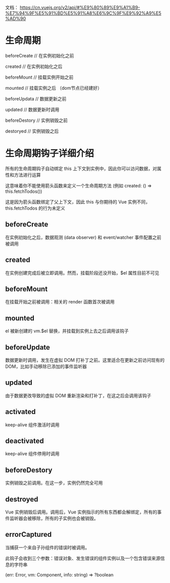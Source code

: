 
文档： https://cn.vuejs.org/v2/api/#%E9%80%89%E9%A1%B9-%E7%94%9F%E5%91%BD%E5%91%A8%E6%9C%9F%E9%92%A9%E5%AD%90



# 生命周期


beforeCreate        // 在实例初始化之前

created             // 在实例初始化之后

beforeMount         // 挂载实例开始之前

mounted             // 挂载实例之后 （dom节点已经建好）

beforeUpdata        // 数据更新之前

updated             // 数据更新时调用

beforeDestory       // 实例销毁之前

destoryed           // 实例销毁之后





# 生命周期钩子详细介绍

所有的生命周期钩子自动绑定 this 上下文到实例中，因此你可以访问数据，对属性和方法进行运算

这意味着你不能使用箭头函数来定义一个生命周期方法 (例如 created: () => this.fetchTodos())

这是因为箭头函数绑定了父上下文，因此 this 与你期待的 Vue 实例不同，this.fetchTodos 的行为未定义


## beforeCreate

在实例初始化之后，数据观测 (data observer) 和 event/watcher 事件配置之前被调用


## created

在实例创建完成后被立即调用。然而，挂载阶段还没开始，$el 属性目前不可见


## beforeMount

在挂载开始之前被调用：相关的 render 函数首次被调用


## mounted

el 被新创建的 vm.$el 替换，并挂载到实例上去之后调用该钩子


## beforeUpdate

数据更新时调用，发生在虚拟 DOM 打补丁之前。这里适合在更新之前访问现有的 DOM，比如手动移除已添加的事件监听器


## updated

由于数据更改导致的虚拟 DOM 重新渲染和打补丁，在这之后会调用该钩子


## activated

keep-alive 组件激活时调用


## deactivated

keep-alive 组件停用时调用


## beforeDestory

实例销毁之前调用。在这一步，实例仍然完全可用


## destroyed

Vue 实例销毁后调用。调用后，Vue 实例指示的所有东西都会解绑定，所有的事件监听器会被移除，所有的子实例也会被销毁。


## errorCaptured

当捕获一个来自子孙组件的错误时被调用。

此钩子会收到三个参数：错误对象、发生错误的组件实例以及一个包含错误来源信息的字符串

(err: Error, vm: Component, info: string) => ?boolean

